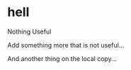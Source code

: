 # hell
Nothing Useful

Add something more that is not useful...

And another thing on the local copy...
